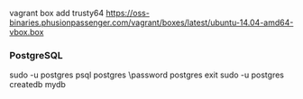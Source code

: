vagrant box add trusty64 https://oss-binaries.phusionpassenger.com/vagrant/boxes/latest/ubuntu-14.04-amd64-vbox.box

### PostgreSQL ###
sudo -u postgres psql postgres
\password postgres
exit
sudo -u postgres createdb mydb